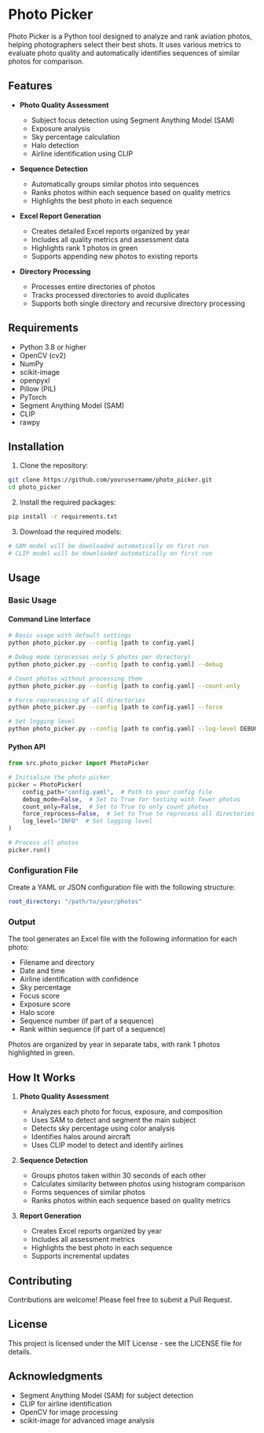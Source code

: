 # Photo Picker

Photo Picker is a Python tool designed to analyze and rank aviation photos, helping photographers select their best shots. It uses various metrics to evaluate photo quality and automatically identifies sequences of similar photos for comparison.

## Features

- **Photo Quality Assessment**
  - Subject focus detection using Segment Anything Model (SAM)
  - Exposure analysis
  - Sky percentage calculation
  - Halo detection
  - Airline identification using CLIP

- **Sequence Detection**
  - Automatically groups similar photos into sequences
  - Ranks photos within each sequence based on quality metrics
  - Highlights the best photo in each sequence

- **Excel Report Generation**
  - Creates detailed Excel reports organized by year
  - Includes all quality metrics and assessment data
  - Highlights rank 1 photos in green
  - Supports appending new photos to existing reports

- **Directory Processing**
  - Processes entire directories of photos
  - Tracks processed directories to avoid duplicates
  - Supports both single directory and recursive directory processing

## Requirements

- Python 3.8 or higher
- OpenCV (cv2)
- NumPy
- scikit-image
- openpyxl
- Pillow (PIL)
- PyTorch
- Segment Anything Model (SAM)
- CLIP
- rawpy

## Installation

1. Clone the repository:
```bash
git clone https://github.com/yourusername/photo_picker.git
cd photo_picker
```

2. Install the required packages:
```bash
pip install -r requirements.txt
```

3. Download the required models:
```bash
# SAM model will be downloaded automatically on first run
# CLIP model will be downloaded automatically on first run
```

## Usage

### Basic Usage

#### Command Line Interface

```bash
# Basic usage with default settings
python photo_picker.py --config [path to config.yaml]

# Debug mode (processes only 5 photos per directory)
python photo_picker.py --config [path to config.yaml] --debug

# Count photos without processing them
python photo_picker.py --config [path to config.yaml] --count-only

# Force reprocessing of all directories
python photo_picker.py --config [path to config.yaml] --force

# Set logging level
python photo_picker.py --config [path to config.yaml] --log-level DEBUG
```

#### Python API

```python
from src.photo_picker import PhotoPicker

# Initialize the photo picker
picker = PhotoPicker(
    config_path="config.yaml",  # Path to your config file
    debug_mode=False,  # Set to True for testing with fewer photos
    count_only=False,  # Set to True to only count photos
    force_reprocess=False,  # Set to True to reprocess all directories
    log_level="INFO"  # Set logging level
)

# Process all photos
picker.run()
```

### Configuration File

Create a YAML or JSON configuration file with the following structure:

```yaml
root_directory: "/path/to/your/photos"
```

### Output

The tool generates an Excel file with the following information for each photo:

- Filename and directory
- Date and time
- Airline identification with confidence
- Sky percentage
- Focus score
- Exposure score
- Halo score
- Sequence number (if part of a sequence)
- Rank within sequence (if part of a sequence)

Photos are organized by year in separate tabs, with rank 1 photos highlighted in green.

## How It Works

1. **Photo Quality Assessment**
   - Analyzes each photo for focus, exposure, and composition
   - Uses SAM to detect and segment the main subject
   - Detects sky percentage using color analysis
   - Identifies halos around aircraft
   - Uses CLIP model to detect and identify airlines

2. **Sequence Detection**
   - Groups photos taken within 30 seconds of each other
   - Calculates similarity between photos using histogram comparison
   - Forms sequences of similar photos
   - Ranks photos within each sequence based on quality metrics

3. **Report Generation**
   - Creates Excel reports organized by year
   - Includes all assessment metrics
   - Highlights the best photo in each sequence
   - Supports incremental updates

## Contributing

Contributions are welcome! Please feel free to submit a Pull Request.

## License

This project is licensed under the MIT License - see the LICENSE file for details.

## Acknowledgments

- Segment Anything Model (SAM) for subject detection
- CLIP for airline identification
- OpenCV for image processing
- scikit-image for advanced image analysis